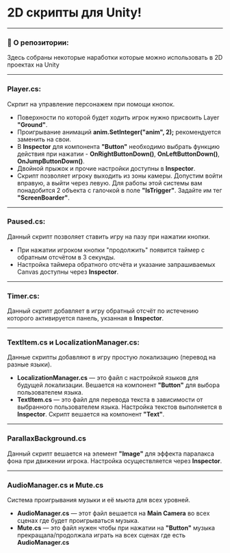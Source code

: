 # 2D скрипты для Unity!

---

### 💖 О репозитории:

Здесь собраны некоторые наработки которые можно использовать в 2D проектах на Unity

---

### Player.cs:
Скрпит на управление персонажем при помощи кнопок. 
- Поверхности по которой будет ходить игрок нужно присвоить Layer **"Ground"**.
- Проигрывание анимаций **anim.SetInteger("anim", 2);** рекомендуется заменить на свои.
- В **Inspector** для компонента **"Button"** необходимо выбрать функцию действия при нажатии - **OnRightButtonDown()**, **OnLeftButtonDown()**, **OnJumpButtonDown()**.
- Двойной прыжок и прочие настройки доступны в **Inspector**.
- Скрипт позволяет игроку выходить из зоны камеры. Допустим войти вправую, а выйти через левую. Для работы этой системы вам понадобится 2 объекта с галочкой в поле **"IsTrigger"**. Задайте им тег **"ScreenBoarder"**.

---

### Paused.cs:
Данный скрипт позволяет ставить игру на пазу при нажатии кнопки.
- При нажатии игроком кнопки "продолжить" появится таймер с обратным отсчётом в 3 секунды.
- Настройка таймера обратного отсчёта и указание запрашиваемых Canvas доступны через **Inspector**.
  
---

### Timer.cs:
Данный скрипт добавляет в игру обратный отсчёт по истечению которого активируется панель, укзанная в **Inspector**.

---

### TextItem.cs и LocalizationManager.cs:
Данные скрипты добавляют в игру простую локализацию (перевод на разные языки).
- **LocalizationManager.cs** — это файл с настройкой языков для будущей локализации. Вешается на компонент **"Button"** для выбора пользователем языка.
- **TextItem.cs** — это файл для перевода текста в зависимости от выбранного пользователем языка. Настройка текстов выполняется в **Inspector**. Скрипт вешается на компонент **"Text"**.

---

### ParallaxBackground.cs
Данный скрипт вешается на элемент **"Image"** для эффекта паралакса фона при движении игрока. Настройка осуществляется через **Inspector**.

---
### AudioManager.cs и Mute.cs
Система проигрывания музыки и её мьюта для всех уровней.
- **AudioManager.cs** — этот файл вешается на **Main Camera** во всех сценах где будет проигрываться музыка.
- **Mute.cs** — это файл нужен чтобы при нажатии на **"Button"** музыка прекращала/продолжала играть на всех сценах где есть **AudioManager.cs**

